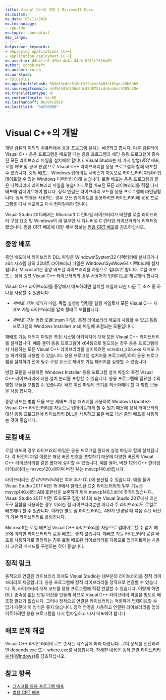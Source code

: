 ```yaml
---
title: Visual C++의 개발 | Microsoft Docs
ms.custom: ''
ms.date: 05/11/2018
ms.technology:
- cpp-ide
ms.topic: conceptual
dev_langs:
- C++
helpviewer_keywords:
- deploying applications [C++]
- application deployment [C++]
ms.assetid: d4b4ffc0-d2bd-4e4a-84a6-62f1c26f6a09
author: corob-msft
ms.author: corob
ms.workload:
- cplusplus
ms.openlocfilehash: 5b9dfdcdce618df3f2bfec64892f62aec20b6db9
ms.sourcegitcommit: a4454b91d556a3dc43d8755cdcdeabcc9285a20e
ms.translationtype: HT
ms.contentlocale: ko-KR
ms.lasthandoff: 06/04/2018
ms.locfileid: "34256098"
---
```

# <a name="deployment-in-visual-c"></a>Visual C++의 개발

개발 컴퓨터 이외의 컴퓨터에서 응용 프로그램 설치는 *배포*라고 합니다. 다른 컴퓨터에 Visual C++ 응용 프로그램을 배포할 때는 응용 프로그램과 해당 응용 프로그램이 종속된 모든 라이브러리 파일을 설치해야 합니다. Visual Studio는 세 가지 방법(*중앙 배포*, *로컬 배포* 및 *정적 연결*)으로 Visual C++ 라이브러리를 응용 프로그램과 함께 배포할 수 있습니다. 중앙 배포는 Windows 업데이트 서비스가 자동으로 라이브러리 파일을 업데이트할 수 있는 Windows 디렉터리 아래 놓습니다. 로컬 배포는 응용 프로그램과 같은 디렉터리에 라이브러리 파일을 놓습니다. 로컬 배포된 모든 라이브러리를 직접 다시 배포해 업데이트해야 합니다. 정적 연결은 라이브러리 코드를 응용 프로그램에 바인딩합니다. 정적 연결을 사용하는 경우 모든 업데이트를 활용하려면 라이브러리에 응용 프로그램을 다시 배포하고 다시 컴파일해야 합니다.

Visual Studio 2015에서는 Microsoft C 런타임 라이브러리가 버전별 로컬 라이브러리 구성 요소 및 Windows의 새 일부인 새 유니버설 C 런타임 라이브러리에 리팩터링됐습니다. 범용 CRT 배포에 대한 세부 정보는 [범용 CRT 배포](universal-crt-deployment.md)를 참조하십시오.

## <a name="central-deployment"></a>중앙 배포

중앙 배포에서 라이브러리 DLL 파일은 Windows\System32 디렉터리에 설치되거나 x64 시스템 상의 32비트 라이브러리 파일은 Windows\SysWow64 디렉터리에 설치됩니다. Microsoft는 중앙 배포된 라이브러리를 자동으로 업데이트합니다. 로컬 배포 또는 정적 링크 Visual C++ 라이브러리의 경우 사용자가 업데이트를 제공해야 합니다.

Visual C++ 라이브러리를 중앙에서 배포하려면 설치할 파일에 대한 다음 두 소스 중 하나를 사용할 수 있습니다.

- *재배포 가능 패키지* 파일. 독립 실행형 명령줄 실행 파일로서 모든 Visual C++ 재배포 가능 라이브러리를 압축 형태로 포함합니다.

- *재배포 가능 병합 모듈*(.msm 파일). 특정 라이브러리 배포에 사용할 수 있고 응용 프로그램의 Windows Installer(.msi) 파일에 포함되는 모듈입니다.

재배포 가능 패키지 파일은 특정 시스템 아키텍처에 대해 모든 Visual C++ 라이브러리를 설치합니다. 예를 들어 응용 프로그램이 x64용으로 빌드되는 경우 응용 프로그램에서 사용하는 모든 Visual C++ 라이브러리를 설치하려면 vcredist_x64.exe 재배포 가능 패키지를 사용할 수 있습니다. 응용 프로그램 설치자를 프로그래밍하여 응용 프로그램을 설치하기 전에 필수 구성 요소로 재배포 가능 패키지를 실행할 수 있습니다.

병합 모듈을 사용하면 Windows Installer 응용 프로그램 설치 파일의 특정 Visual C++ 라이브러리에 대한 설치 논리를 포함할 수 있습니다. 응용 프로그램에 필요한 수의 병합 모듈을 포함할 수 있습니다. 배포 이진 파일의 크기를 최소화해야 할 때 병합 모듈을 사용 합니다.

중앙 배포는 병합 모듈 또는 재배포 가능 패키지를 사용하여 Windows Update가 Visual C++ 라이브러리를 자동으로 업데이트하게 할 수 있기 때문에 정적 라이브러리 대신 응용 프로그램에 라이브러리 DLL을 사용하고 로컬 배포 대신 중앙 배포를 사용하는 것이 좋습니다.

## <a name="local-deployment"></a>로컬 배포

로컬 배포의 경우 라이브러리 파일은 응용 프로그램 폴더에 실행 파일과 함께 설치됩니다. 각 버전의 파일 이름은 해당 버전 번호를 포함하기 때문에 다양한 버전의 Visual C++ 라이브러리를 같은 폴더에 설치할 수 있습니다. 예를 들어, 버전 12의 C++ 런타임 라이브러리는 msvcp120.dll이며 버전 14는 msvcp140.dll입니다.

라이브러리는 *점 라이브러리*라는 여러 추가 DLL에 분산될 수 있습니다. 예를 들어 Visual Studio 2017 버전 15.6에서 릴리스된 표준 라이브러리의 일부 기능은 msvcp140.dll의 ABI 호환성을 보존하기 위해 msvcp140_1.dll에 추가되었습니다. Visual Studio 2017 버전 15.6(도구 집합 14.13) 또는 Visual Studio 2017에서 최신 도구 집합을 사용하는 경우 이러한 점 라이브러리뿐만 아니라 주 라이브러리도 로컬로 배포해야 할 수 있습니다. 이러한 별도 점 라이브러리는 ABI가 변경될 때 다음 주요 버전의 기본 라이브러리로 롤링됩니다.

Microsoft는 로컬 배포된 Visual C++ 라이브러리를 자동으로 업데이트할 수 없기 때문에 이러한 라이브러리의 로컬 배포는 좋지 않습니다. 재배포 가능 라이브러리 로컬 배포를 사용하기로 결정하는 경우 로컬 배포된 라이브러리를 자동으로 업데이트하는 사용자 고유의 메서드를 구현하는 것이 좋습니다.

## <a name="static-linking"></a>정적 링크

동적으로 연결된 라이브러리 외에도 Visual Studio는 대부분의 라이브러리를 정적 라이브러리로 제공합니다. 응용 프로그램에 정적 라이브러리를 정적으로 연결할 수 있습니다. 즉, 라이브러리 개체 코드를 응용 프로그램에 직접 연결할 수 있습니다. 이렇게 하면 DLL 종속성 없는 단일 이진을 만들게 되므로 Visual C++ 라이브러리 파일을 별도로 배포할 필요가 없습니다. 그러나 정적으로 연결된 라이브러리는 적절하게 업데이트할 수 없기 때문에 이 방식은 좋지 않습니다. 정적 연결을 사용하고 연결된 라이브러리를 업데이트하려면 응용 프로그램을 다시 컴파일하고 다시 배포해야 합니다.

## <a name="troubleshooting-deployment-issues"></a>배포 문제 해결

Visual C++ 라이브러리의 로드 순서는 시스템에 따라 다릅니다. 로더 문제를 진단하려면 depends.exe 또는 where.exe를 사용합니다. 자세한 내용은 [동적 연결 라이브러리 순서(Windows)](http://msdn.microsoft.com/library/windows/desktop/ms682586.aspx)를 참조하십시오.

## <a name="see-also"></a>참고 항목

- [데스크톱 응용 프로그램 배포](../ide/deploying-native-desktop-applications-visual-cpp.md)
- [범용 CRT 배포](universal-crt-deployment.md)
